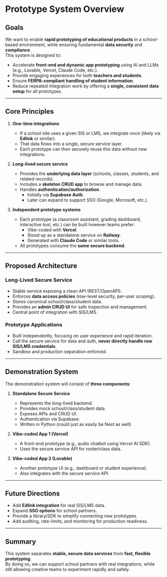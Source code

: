 # Prototype System Overview

## Goals

We want to enable **rapid prototyping of educational products** in a school-based environment, while ensuring fundamental **data security** and **compliance**.  
This system is designed to:

- Accelerate **front-end and dynamic app prototyping** using AI and LLMs (e.g., Lovable, Vercel, Claude Code, etc.).  
- Provide engaging experiences for both **teachers and students**.  
- Ensure **FERPA-compliant handling of student information**.  
- Reduce repeated integration work by offering a **single, consistent data setup** for all prototypes.

---

## Core Principles

1. **One-time integrations**  
   - If a school site uses a given SIS or LMS, we integrate once (likely via **Edlink** or similar).  
   - That data flows into a single, secure service layer.  
   - Each prototype can then securely reuse this data without new integrations.

2. **Long-lived secure service**  
   - Provides the **underlying data layer** (schools, classes, students, and related records).  
   - Includes a **skeleton CRUD app** to browse and manage data.  
   - Handles **authentication/authorization**.  
     - Initially via **Supabase Auth**.  
     - Later can expand to support SSO (Google, Microsoft, etc.).

3. **Independent prototype systems**  
   - Each prototype (a classroom assistant, grading dashboard, interactive tool, etc.) can be built however teams prefer:
     - Vibe-coded with **Vercel**.  
     - Stood up as a standalone service on **Railway**.  
     - Generated with **Claude Code** or similar tools.  
   - All prototypes consume the **same secure backend**.

---

## Proposed Architecture

### Long-Lived Secure Service
- Stable service exposing a clean API (REST/OpenAPI).  
- Enforces **data access policies** (row-level security, per-user scoping).  
- Stores canonical school/class/student data.  
- Provides an **admin CRUD UI** for safe inspection and management.  
- Central point of integration with SIS/LMS.  

### Prototype Applications
- Built independently, focusing on user experience and rapid iteration.  
- Call the secure service for data and auth, **never directly handle raw SIS/LMS credentials**.  
- Sandbox and production separation enforced.  

---

## Demonstration System

The demonstration system will consist of **three components**:

1. **Standalone Secure Service**  
   - Represents the long-lived backend.  
   - Provides mock school/class/student data.  
   - Exposes APIs and CRUD UI.  
   - Authentication via Supabase.
   - Written in Python (could just as easily be Nest as well)

2. **Vibe-coded App 1 (Vercel)**  
   - A front-end prototype (e.g., audio chatbot using Vercel AI SDK).
   - Uses the secure service API for roster/class data.

3. **Vibe-coded App 2 (Lovable)**  
   - Another prototype UI (e.g., dashboard or student experience).  
   - Also integrates with the secure service API.  

---

## Future Directions

- Add **Edlink integration** for real SIS/LMS data.  
- Expand **SSO options** for school partners.  
- Provide a library/SDK to simplify connecting new prototypes.  
- Add auditing, rate-limits, and monitoring for production readiness.  

---

## Summary

This system separates **stable, secure data services** from **fast, flexible prototyping**.  
By doing so, we can support school partners with real integrations, while still allowing creative teams to experiment rapidly and safely.
